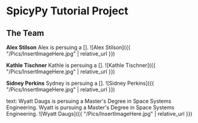 # SpicyPy Tutorial Project

## The Team



**Alex Stilson** 
Alex is persuing a []. 
![Alex Stilson]({{ "/Pics/InsertImageHere.jpg" | relative_url }})

**Kathle Tischner**
Kathle is persuing a [].
![Kathle Tischner]({{ "/Pics/InsertImageHere.jpg" | relative_url }})

**Sidney Perkins**
Sydney is persuing a [].
![Sidney Perkins]({{ "/Pics/InsertImageHere.jpg" | relative_url }})

text: Wyatt Daugs is persuing a Master's Degree in Space Systems Engineering.
Wyatt is pursuing a Master's Degree in Space Systems Engineering.
![Wyatt Daugs]({{ "/Pics/InsertImageHere.jpg" | relative_url }})

